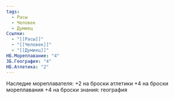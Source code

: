 ```yaml
---
tags:
  - Расы
  - Человек
  - Думиец
Ссылки:
  - "[[Расы]]"
  - "[[Человек]]"
  - "[[Думиец]]"
НБ.Мореплавание: "4"
ЗБ.География: "4"
НБ.Атлетика: "2"
---
```

Наследие мореплавателя:
+2 на броски атлетики
+4 на броски мореплавания
+4 на броски знания: география










